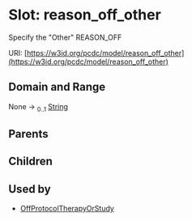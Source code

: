
# Slot: reason_off_other


Specify the "Other" REASON_OFF

URI: [https://w3id.org/pcdc/model/reason_off_other](https://w3id.org/pcdc/model/reason_off_other)


## Domain and Range

None &#8594;  <sub>0..1</sub> [String](types/String.md)

## Parents


## Children


## Used by

 * [OffProtocolTherapyOrStudy](OffProtocolTherapyOrStudy.md)
